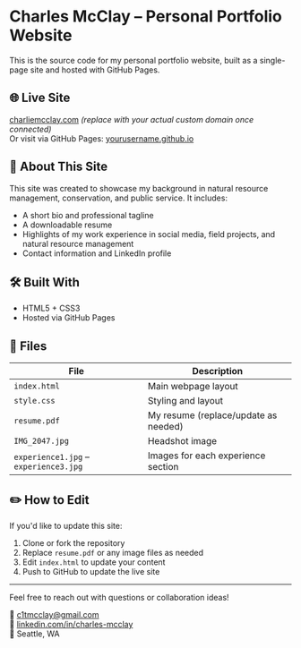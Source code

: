 # Charles McClay – Personal Portfolio Website

This is the source code for my personal portfolio website, built as a single-page site and hosted with GitHub Pages.

## 🌐 Live Site
[charliemcclay.com](https://charliemcclay.com) *(replace with your actual custom domain once connected)*  
Or visit via GitHub Pages: [yourusername.github.io](https://yourusername.github.io)

## 📄 About This Site

This site was created to showcase my background in natural resource management, conservation, and public service. It includes:

- A short bio and professional tagline
- A downloadable resume
- Highlights of my work experience in social media, field projects, and natural resource management
- Contact information and LinkedIn profile

## 🛠 Built With

- HTML5 + CSS3
- Hosted via GitHub Pages

## 📁 Files

| File | Description |
|------|-------------|
| `index.html` | Main webpage layout |
| `style.css` | Styling and layout |
| `resume.pdf` | My resume (replace/update as needed) |
| `IMG_2047.jpg` | Headshot image |
| `experience1.jpg` – `experience3.jpg` | Images for each experience section |

## ✏️ How to Edit

If you'd like to update this site:

1. Clone or fork the repository
2. Replace `resume.pdf` or any image files as needed
3. Edit `index.html` to update your content
4. Push to GitHub to update the live site

---

Feel free to reach out with questions or collaboration ideas!

📧 [c1tmcclay@gmail.com](mailto:c1tmcclay@gmail.com)  
🔗 [linkedin.com/in/charles-mcclay](https://www.linkedin.com/in/charles-mcclay)  
📍 Seattle, WA
